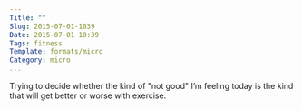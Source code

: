 ```yaml
---
Title: ""
Slug: 2015-07-01-1039
Date: 2015-07-01 10:39
Tags: fitness
Template: formats/micro
Category: micro
...
```


Trying to decide whether the kind of "not good" I’m feeling today is the kind
that will get better or worse with exercise.
